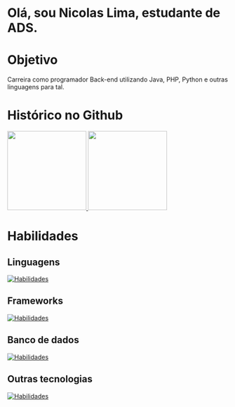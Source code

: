 # Olá, sou Nicolas Lima, estudante de ADS. 

# Objetivo
Carreira como programador Back-end utilizando Java, PHP, Python e outras linguagens para tal. <br>
# Histórico no Github
<a href="https://github.com/NicolasSlmetal">
  <img loading="lazy" height="180em" src="https://github-readme-stats.vercel.app/api/top-langs/?username=NicolasSlmetal&layout=compact&langs_count=7&theme=dark"/>
</a>
<a href="https://github.com/NicolasSlmetal">
  <img loading="lazy" height="180em" src="https://github-readme-stats.vercel.app/api?username=NicolasSlmetal&show_icons=true&theme=dark"/>
</a>

# Habilidades
## Linguagens
[![Habilidades](https://skillicons.dev/icons?i=java,php,python,js,nodejs,ts)](https://skillicons.dev)
## Frameworks
[![Habilidades](https://skillicons.dev/icons?i=spring,laravel)](https://skillicons.dev)
## Banco de dados
[![Habilidades](https://skillicons.dev/icons?i=mysql,postgres)](https://skillicons.dev)
## Outras tecnologias
[![Habilidades](https://skillicons.dev/icons?i=css,html,docker,gradle,maven&perline=3)](https://skillicons.dev)

